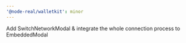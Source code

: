 ```yaml
---
'@node-real/walletkit': minor
---
```


Add SwitchNetworkModal & integrate the whole connection process to EmbeddedModal
